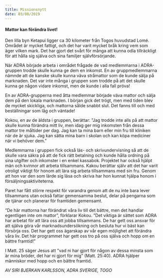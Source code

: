 ```yaml
---
title: Missionsnytt
date: 03/08/2019
---
```


#### Mattor kan förändra livet!

Den lilla byn Ketapui ligger ca 30 kilometer från Togos huvudstad Lomé. Området är mycket fattigt, och det har varit mycket bråk kring vem som äger vilken mark. Det har gjort det svårt för många att kunna odla tillräckligt för att hålla sig själva och sina familjer självförsörjande.

När ADRA började arbeta i området frågade de vad medlemmarna i ADRA-gruppen trodde skulle kunna ge dem en inkomst. En av gruppmedlemmarna nämnde att de kanske skulle kunna väva stråmattor som de kunde sälja på marknaden. Det var inte många i gruppen som trodde på att det skulle kunna ge någon vidare inkomst, men de kunde i alla fall pröva! 

En av ADRA-grupperna med åtta medlemmar började väva mattor och sälja dem på den lokala marknaden. I början gick det trögt, men med tiden blev de mycket skickliga, och mattorna sålde snabbt slut. Det fanns till och med beställningar som låg och väntade!

Kokou, en av de äldsta i gruppen, berättar: ”Jag trodde inte alls på att mattor skulle kunna förändra mitt liv, men idag ger mig inkomsten från dessa mattor tre måltider per dag. Jag kan ta mina barn eller min fru till kliniken när de är sjuka. Jag kan sätta mina barn i skolan och kan köpa mediciner när vi behöver dem.”

Medlemmarna i gruppen fick också läs- och skrivundervisning så att de skulle vara säkra på att de fick rätt betalning och kunde hålla ordning på sina utgifter och inkomster i en enkel kassabok. Projektet har också hjälpt män och kvinnor att arbeta tillsammans. Kakou berättar själv att det har varit otroligt viktigt för honom att lära sig arbeta tillsammans med sin fru. Genom att hon var den som lärde sig läsa och skriva har hon kunnat hjälpa honom i försäljningsaktiviteterna. 

Paret har fått större respekt för varandra genom att de nu inte bara lever tillsammans utan också fattar gemensamma beslut, delar på pengarna som de tjänar och planerar för framtiden gemensamt. 

”De här mattorna har förändrat våra liv till det bättre, men det handlar egentligen inte om mattor”, förklarar Kokou. ”Det viktiga är sättet som ADRA har arbetat för att lära oss att jobba tillsammans. De har gett oss ansvar för att själva göra vår marknadsundersökning och besluta hur vi bäst kan försörja oss. Det har gett oss ägarskap av vår egen möjlighet att förändra våra liv. Det här programmet har gett oss tro på oss själva och hopp om en bättre framtid!”

I Matt. 25 säger Jesus att ”vad ni har gjort för någon av dessa minsta som är mina bröder, det har ni gjort för mig” (Matt. 25:40). ADRA hjälper människor med hopp och en bättre framtid.

_AV SIRI BJERKAN KARLSSON, ADRA SVERIGE, TOGO_